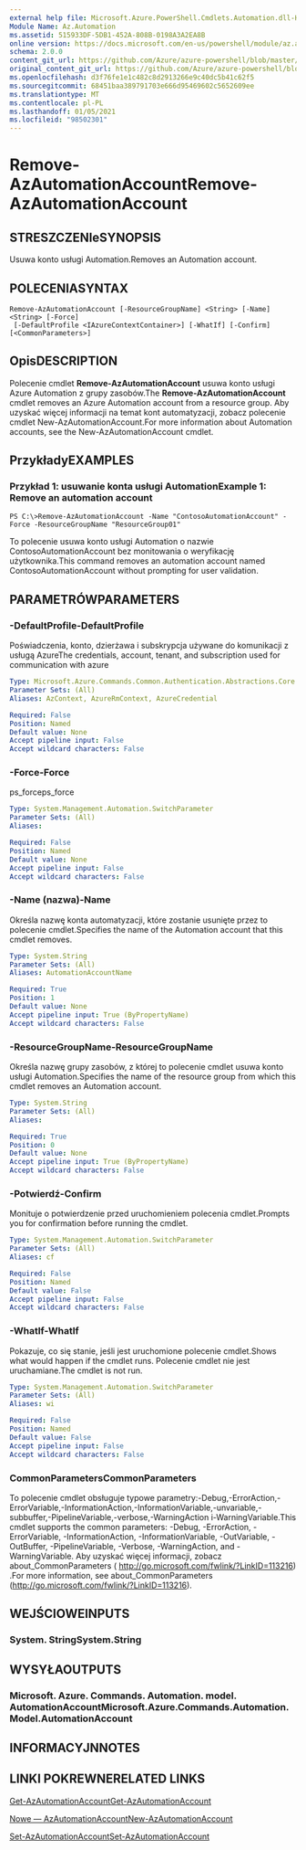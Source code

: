 ```yaml
---
external help file: Microsoft.Azure.PowerShell.Cmdlets.Automation.dll-Help.xml
Module Name: Az.Automation
ms.assetid: 515933DF-5DB1-452A-808B-0198A3A2EA8B
online version: https://docs.microsoft.com/en-us/powershell/module/az.automation/remove-azautomationaccount
schema: 2.0.0
content_git_url: https://github.com/Azure/azure-powershell/blob/master/src/Automation/Automation/help/Remove-AzAutomationAccount.md
original_content_git_url: https://github.com/Azure/azure-powershell/blob/master/src/Automation/Automation/help/Remove-AzAutomationAccount.md
ms.openlocfilehash: d3f76fe1e1c482c8d2913266e9c40dc5b41c62f5
ms.sourcegitcommit: 68451baa389791703e666d95469602c5652609ee
ms.translationtype: MT
ms.contentlocale: pl-PL
ms.lasthandoff: 01/05/2021
ms.locfileid: "98502301"
---
```

# <span data-ttu-id="cac64-101">Remove-AzAutomationAccount</span><span class="sxs-lookup"><span data-stu-id="cac64-101">Remove-AzAutomationAccount</span></span>

## <span data-ttu-id="cac64-102">STRESZCZENIe</span><span class="sxs-lookup"><span data-stu-id="cac64-102">SYNOPSIS</span></span>
<span data-ttu-id="cac64-103">Usuwa konto usługi Automation.</span><span class="sxs-lookup"><span data-stu-id="cac64-103">Removes an Automation account.</span></span>

## <span data-ttu-id="cac64-104">POLECENIA</span><span class="sxs-lookup"><span data-stu-id="cac64-104">SYNTAX</span></span>

```
Remove-AzAutomationAccount [-ResourceGroupName] <String> [-Name] <String> [-Force]
 [-DefaultProfile <IAzureContextContainer>] [-WhatIf] [-Confirm] [<CommonParameters>]
```

## <span data-ttu-id="cac64-105">Opis</span><span class="sxs-lookup"><span data-stu-id="cac64-105">DESCRIPTION</span></span>
<span data-ttu-id="cac64-106">Polecenie cmdlet **Remove-AzAutomationAccount** usuwa konto usługi Azure Automation z grupy zasobów.</span><span class="sxs-lookup"><span data-stu-id="cac64-106">The **Remove-AzAutomationAccount** cmdlet removes an Azure Automation account from a resource group.</span></span>
<span data-ttu-id="cac64-107">Aby uzyskać więcej informacji na temat kont automatyzacji, zobacz polecenie cmdlet New-AzAutomationAccount.</span><span class="sxs-lookup"><span data-stu-id="cac64-107">For more information about Automation accounts, see the New-AzAutomationAccount cmdlet.</span></span>

## <span data-ttu-id="cac64-108">Przykłady</span><span class="sxs-lookup"><span data-stu-id="cac64-108">EXAMPLES</span></span>

### <span data-ttu-id="cac64-109">Przykład 1: usuwanie konta usługi Automation</span><span class="sxs-lookup"><span data-stu-id="cac64-109">Example 1: Remove an automation account</span></span>
```
PS C:\>Remove-AzAutomationAccount -Name "ContosoAutomationAccount" -Force -ResourceGroupName "ResourceGroup01"
```

<span data-ttu-id="cac64-110">To polecenie usuwa konto usługi Automation o nazwie ContosoAutomationAccount bez monitowania o weryfikację użytkownika.</span><span class="sxs-lookup"><span data-stu-id="cac64-110">This command removes an automation account named ContosoAutomationAccount without prompting for user validation.</span></span>

## <span data-ttu-id="cac64-111">PARAMETRÓW</span><span class="sxs-lookup"><span data-stu-id="cac64-111">PARAMETERS</span></span>

### <span data-ttu-id="cac64-112">-DefaultProfile</span><span class="sxs-lookup"><span data-stu-id="cac64-112">-DefaultProfile</span></span>
<span data-ttu-id="cac64-113">Poświadczenia, konto, dzierżawa i subskrypcja używane do komunikacji z usługą Azure</span><span class="sxs-lookup"><span data-stu-id="cac64-113">The credentials, account, tenant, and subscription used for communication with azure</span></span>

```yaml
Type: Microsoft.Azure.Commands.Common.Authentication.Abstractions.Core.IAzureContextContainer
Parameter Sets: (All)
Aliases: AzContext, AzureRmContext, AzureCredential

Required: False
Position: Named
Default value: None
Accept pipeline input: False
Accept wildcard characters: False
```

### <span data-ttu-id="cac64-114">-Force</span><span class="sxs-lookup"><span data-stu-id="cac64-114">-Force</span></span>
<span data-ttu-id="cac64-115">ps_force</span><span class="sxs-lookup"><span data-stu-id="cac64-115">ps_force</span></span>

```yaml
Type: System.Management.Automation.SwitchParameter
Parameter Sets: (All)
Aliases:

Required: False
Position: Named
Default value: None
Accept pipeline input: False
Accept wildcard characters: False
```

### <span data-ttu-id="cac64-116">-Name (nazwa)</span><span class="sxs-lookup"><span data-stu-id="cac64-116">-Name</span></span>
<span data-ttu-id="cac64-117">Określa nazwę konta automatyzacji, które zostanie usunięte przez to polecenie cmdlet.</span><span class="sxs-lookup"><span data-stu-id="cac64-117">Specifies the name of the Automation account that this cmdlet removes.</span></span>

```yaml
Type: System.String
Parameter Sets: (All)
Aliases: AutomationAccountName

Required: True
Position: 1
Default value: None
Accept pipeline input: True (ByPropertyName)
Accept wildcard characters: False
```

### <span data-ttu-id="cac64-118">-ResourceGroupName</span><span class="sxs-lookup"><span data-stu-id="cac64-118">-ResourceGroupName</span></span>
<span data-ttu-id="cac64-119">Określa nazwę grupy zasobów, z której to polecenie cmdlet usuwa konto usługi Automation.</span><span class="sxs-lookup"><span data-stu-id="cac64-119">Specifies the name of the resource group from which this cmdlet removes an Automation account.</span></span>

```yaml
Type: System.String
Parameter Sets: (All)
Aliases:

Required: True
Position: 0
Default value: None
Accept pipeline input: True (ByPropertyName)
Accept wildcard characters: False
```

### <span data-ttu-id="cac64-120">-Potwierdź</span><span class="sxs-lookup"><span data-stu-id="cac64-120">-Confirm</span></span>
<span data-ttu-id="cac64-121">Monituje o potwierdzenie przed uruchomieniem polecenia cmdlet.</span><span class="sxs-lookup"><span data-stu-id="cac64-121">Prompts you for confirmation before running the cmdlet.</span></span>

```yaml
Type: System.Management.Automation.SwitchParameter
Parameter Sets: (All)
Aliases: cf

Required: False
Position: Named
Default value: False
Accept pipeline input: False
Accept wildcard characters: False
```

### <span data-ttu-id="cac64-122">-WhatIf</span><span class="sxs-lookup"><span data-stu-id="cac64-122">-WhatIf</span></span>
<span data-ttu-id="cac64-123">Pokazuje, co się stanie, jeśli jest uruchomione polecenie cmdlet.</span><span class="sxs-lookup"><span data-stu-id="cac64-123">Shows what would happen if the cmdlet runs.</span></span>
<span data-ttu-id="cac64-124">Polecenie cmdlet nie jest uruchamiane.</span><span class="sxs-lookup"><span data-stu-id="cac64-124">The cmdlet is not run.</span></span>

```yaml
Type: System.Management.Automation.SwitchParameter
Parameter Sets: (All)
Aliases: wi

Required: False
Position: Named
Default value: False
Accept pipeline input: False
Accept wildcard characters: False
```

### <span data-ttu-id="cac64-125">CommonParameters</span><span class="sxs-lookup"><span data-stu-id="cac64-125">CommonParameters</span></span>
<span data-ttu-id="cac64-126">To polecenie cmdlet obsługuje typowe parametry:-Debug,-ErrorAction,-ErrorVariable,-InformationAction,-InformationVariable,-unvariable,-subbuffer,-PipelineVariable,-verbose,-WarningAction i-WarningVariable.</span><span class="sxs-lookup"><span data-stu-id="cac64-126">This cmdlet supports the common parameters: -Debug, -ErrorAction, -ErrorVariable, -InformationAction, -InformationVariable, -OutVariable, -OutBuffer, -PipelineVariable, -Verbose, -WarningAction, and -WarningVariable.</span></span> <span data-ttu-id="cac64-127">Aby uzyskać więcej informacji, zobacz about_CommonParameters ( http://go.microsoft.com/fwlink/?LinkID=113216) .</span><span class="sxs-lookup"><span data-stu-id="cac64-127">For more information, see about_CommonParameters (http://go.microsoft.com/fwlink/?LinkID=113216).</span></span>

## <span data-ttu-id="cac64-128">WEJŚCIOWE</span><span class="sxs-lookup"><span data-stu-id="cac64-128">INPUTS</span></span>

### <span data-ttu-id="cac64-129">System. String</span><span class="sxs-lookup"><span data-stu-id="cac64-129">System.String</span></span>

## <span data-ttu-id="cac64-130">WYSYŁA</span><span class="sxs-lookup"><span data-stu-id="cac64-130">OUTPUTS</span></span>

### <span data-ttu-id="cac64-131">Microsoft. Azure. Commands. Automation. model. AutomationAccount</span><span class="sxs-lookup"><span data-stu-id="cac64-131">Microsoft.Azure.Commands.Automation.Model.AutomationAccount</span></span>

## <span data-ttu-id="cac64-132">INFORMACYJN</span><span class="sxs-lookup"><span data-stu-id="cac64-132">NOTES</span></span>

## <span data-ttu-id="cac64-133">LINKI POKREWNE</span><span class="sxs-lookup"><span data-stu-id="cac64-133">RELATED LINKS</span></span>

[<span data-ttu-id="cac64-134">Get-AzAutomationAccount</span><span class="sxs-lookup"><span data-stu-id="cac64-134">Get-AzAutomationAccount</span></span>](./Get-AzAutomationAccount.md)

[<span data-ttu-id="cac64-135">Nowe — AzAutomationAccount</span><span class="sxs-lookup"><span data-stu-id="cac64-135">New-AzAutomationAccount</span></span>](./New-AzAutomationAccount.md)

[<span data-ttu-id="cac64-136">Set-AzAutomationAccount</span><span class="sxs-lookup"><span data-stu-id="cac64-136">Set-AzAutomationAccount</span></span>](./Set-AzAutomationAccount.md)



